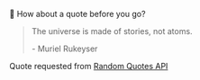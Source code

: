📣 How about a quote before you go?

> The universe is made of stories, not atoms.
>
> <p>- Muriel Rukeyser</p>

Quote requested from [Random Quotes API](https://github.com/lukePeavey/quotable)
